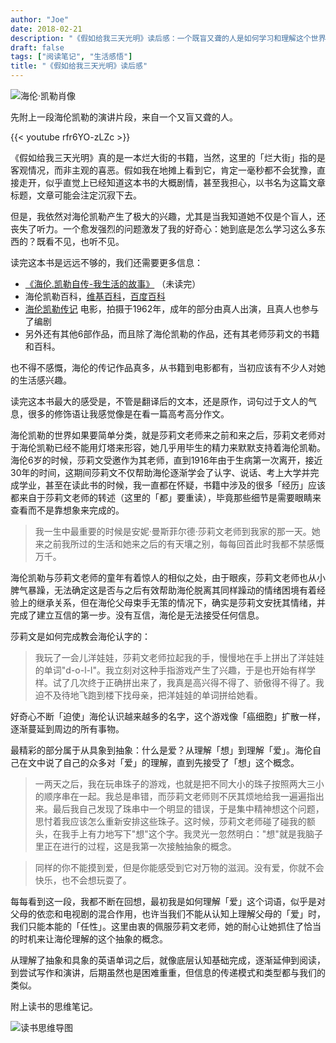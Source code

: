 ```yaml
---
author: "Joe"
date: 2018-02-21
description: "《假如给我三天光明》读后感：一个既盲又聋的人是如何学习和理解这个世界的"
draft: false
tags: ["阅读笔记", "生活感悟"]
title: "《假如给我三天光明》读后感"
---
```


![海伦·凯勒肖像](/images/posts/three-days-to-see-book-review/helen-keller-portrait.webp)

先附上一段海伦凯勒的演讲片段，来自一个又盲又聋的人。

{{< youtube rfr6YO-zLZc >}}

《假如给我三天光明》真的是一本烂大街的书籍，当然，这里的「烂大街」指的是客观情况，而非主观的喜恶。假如我在地摊上看到它，肯定一毫秒都不会犹豫，直接走开，似乎直觉上已经知道这本书的大概剧情，甚至我担心，以书名为这篇文章标题，文章可能会注定沉寂下去。

但是，我依然对海伦凯勒产生了极大的兴趣，尤其是当我知道她不仅是个盲人，还丧失了听力。一个愈发强烈的问题激发了我的好奇心：她到底是怎么学习这么多东西的？既看不见，也听不见。

读完这本书是远远不够的，我们还需要更多信息：

- [《海伦.凯勒自传-我生活的故事》](https://book.douban.com/subject/4241108/) （未读完）
- 海伦凯勒百科，[维基百科](https://zh.wikipedia.org/wiki/%E6%B5%B7%E5%80%AB%C2%B7%E5%87%B1%E5%8B%92)，[百度百科](https://baike.baidu.com/item/%E6%B5%B7%E4%BC%A6%C2%B7%E5%87%AF%E5%8B%92)
- [海伦凯勒传记](https://movie.douban.com/subject/1297274/) 电影，拍摄于1962年，成年的部分由真人出演，且真人也参与了编剧
- 另外还有其他6部作品，而且除了海伦凯勒的作品，还有其老师莎莉文的书籍和百科。

也不得不感慨，海伦的传记作品真多，从书籍到电影都有，当初应该有不少人对她的生活感兴趣。

读完这本书最大的感受是，不管是翻译后的文本，还是原作，词句过于文人的气息，很多的修饰语让我感觉像是在看一篇高考高分作文。

海伦凯勒的世界如果要简单分类，就是莎莉文老师来之前和来之后，莎莉文老师对于海伦凯勒已经不能用灯塔来形容，她几乎用毕生的精力来默默支持着海伦凯勒。海伦6岁的时候，莎莉文受邀作为其老师，直到1916年由于生病第一次离开，接近30年的时间，这期间莎莉文不仅帮助海伦逐渐学会了认字、说话、考上大学并完成学业，甚至在读此书的时候，我一直都在怀疑，书籍中涉及的很多「经历」应该都来自于莎莉文老师的转述（这里的「都」要重读），毕竟那些细节是需要眼睛来查看而不是靠想象来完成的。

> 我一生中最重要的时候是安妮·曼斯菲尔德·莎莉文老师到我家的那一天。她来之前我所过的生活和她来之后的有天壤之别，每每回首此时我都不禁感慨万千。

海伦凯勒与莎莉文老师的童年有着惊人的相似之处，由于眼疾，莎莉文老师也从小脾气暴躁，无法确定这是否与之后有效帮助海伦脱离其同样躁动的情绪困境有着经验上的继承关系，但在海伦父母束手无策的情况下，确实是莎莉文安抚其情绪，并完成了建立互信的第一步。没有互信，海伦是无法接受任何信息。

莎莉文是如何完成教会海伦认字的：

> 我玩了一会儿洋娃娃，莎莉文老师拉起我的手，慢慢地在手上拼出了洋娃娃的单词"d-o-l-l"。我立刻对这种手指游戏产生了兴趣，于是也开始有样学样。试了几次终于正确拼出来了，我真是高兴得不得了、骄傲得不得了。我迫不及待地飞跑到楼下找母亲，把洋娃娃的单词拼给她看。

好奇心不断「迫使」海伦认识越来越多的名字，这个游戏像「癌细胞」扩散一样，逐渐蔓延到周边的所有事物。

最精彩的部分属于从具象到抽象：什么是爱？从理解「想」到理解「爱」。海伦自己在文中说了自己的众多对「爱」的理解，直到先接受了「想」这个概念。

> 一两天之后，我在玩串珠子的游戏，也就是把不同大小的珠子按照两大三小的顺序串在一起。我总是串错，而莎莉文老师则不厌其烦地给我一遍遍指出来。最后我自己发现了珠串中一个明显的错误，于是集中精神想这个问题，思忖着我应该怎么重新安排这些珠子。这时候，莎莉文老师碰了碰我的额头，在我手上有力地写下"想"这个字。我灵光一忽然明白："想"就是我脑子里正在进行的过程，这是我第一次接触抽象的概念。

> 同样的你不能摸到爱，但是你能感受到它对万物的滋润。没有爱，你就不会快乐，也不会想玩耍了。

每每看到这一段，我都不断在回想，最初我是如何理解「爱」这个词语，似乎是对父母的依恋和电视剧的混合作用，也许当我们不能从认知上理解父母的「爱」时，我们只能本能的「任性」。这里由衷的佩服莎莉文老师，她的耐心让她抓住了恰当的时机来让海伦理解的这个抽象的概念。

从理解了抽象和具象的英语单词之后，就像底层认知基础完成，逐渐延伸到阅读，到尝试写作和演讲，后期虽然也是困难重重，但信息的传递模式和类型都与我们的类似。

附上读书的思维笔记。

![读书思维导图](/images/posts/three-days-to-see-book-review/reading-mind-map.webp) 